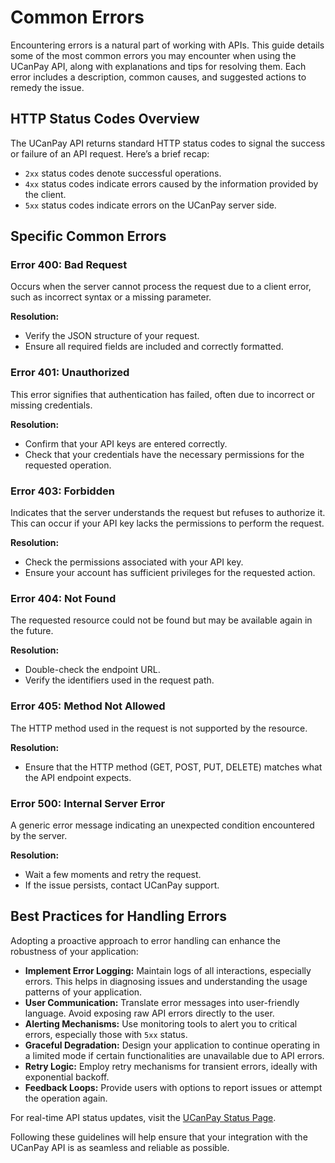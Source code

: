 # Common Errors

Encountering errors is a natural part of working with APIs. This guide details some of the most common errors you may encounter when using the UCanPay API, along with explanations and tips for resolving them. Each error includes a description, common causes, and suggested actions to remedy the issue.

## HTTP Status Codes Overview

The UCanPay API returns standard HTTP status codes to signal the success or failure of an API request. Here’s a brief recap:

- `2xx` status codes denote successful operations.
- `4xx` status codes indicate errors caused by the information provided by the client.
- `5xx` status codes indicate errors on the UCanPay server side.

## Specific Common Errors

### Error 400: Bad Request

Occurs when the server cannot process the request due to a client error, such as incorrect syntax or a missing parameter.

**Resolution:**
- Verify the JSON structure of your request.
- Ensure all required fields are included and correctly formatted.

### Error 401: Unauthorized

This error signifies that authentication has failed, often due to incorrect or missing credentials.

**Resolution:**
- Confirm that your API keys are entered correctly.
- Check that your credentials have the necessary permissions for the requested operation.

### Error 403: Forbidden

Indicates that the server understands the request but refuses to authorize it. This can occur if your API key lacks the permissions to perform the request.

**Resolution:**
- Check the permissions associated with your API key.
- Ensure your account has sufficient privileges for the requested action.

### Error 404: Not Found

The requested resource could not be found but may be available again in the future.

**Resolution:**
- Double-check the endpoint URL.
- Verify the identifiers used in the request path.

### Error 405: Method Not Allowed

The HTTP method used in the request is not supported by the resource.

**Resolution:**
- Ensure that the HTTP method (GET, POST, PUT, DELETE) matches what the API endpoint expects.

### Error 500: Internal Server Error

A generic error message indicating an unexpected condition encountered by the server.

**Resolution:**
- Wait a few moments and retry the request.
- If the issue persists, contact UCanPay support.

## Best Practices for Handling Errors

Adopting a proactive approach to error handling can enhance the robustness of your application:

- **Implement Error Logging:** Maintain logs of all interactions, especially errors. This helps in diagnosing issues and understanding the usage patterns of your application.
- **User Communication:** Translate error messages into user-friendly language. Avoid exposing raw API errors directly to the user.
- **Alerting Mechanisms:** Use monitoring tools to alert you to critical errors, especially those with `5xx` status.
- **Graceful Degradation:** Design your application to continue operating in a limited mode if certain functionalities are unavailable due to API errors.
- **Retry Logic:** Employ retry mechanisms for transient errors, ideally with exponential backoff.
- **Feedback Loops:** Provide users with options to report issues or attempt the operation again.

For real-time API status updates, visit the [UCanPay Status Page](https://status.ucanpay.ca).

Following these guidelines will help ensure that your integration with the UCanPay API is as seamless and reliable as possible.
